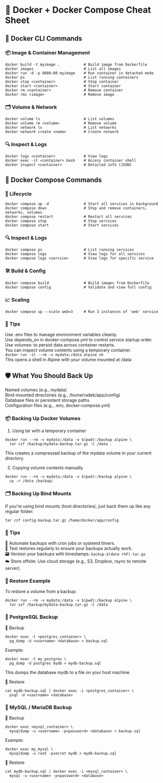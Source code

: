 # 🐳 Docker + Docker Compose Cheat Sheet

## 🔧 Docker CLI Commands

### 📦 Image & Container Management
```
docker build -t myimage .           # Build image from Dockerfile
docker images                       # List all images
docker run -d -p 8080:80 myimage    # Run container in detached mode
docker ps                           # List running containers
docker stop <container>             # Stop container
docker start <container>            # Start container
docker rm <container>               # Remove container
docker rmi <image>                  # Remove image
```
### 🗂️ Volume & Network
```
docker volume ls                    # List volumes
docker volume rm <volume>           # Remove volume
docker network ls                   # List networks
docker network create <name>        # Create network
```
### 🔍 Inspect & Logs
```
docker logs <container>             # View logs
docker exec -it <container> bash    # Access container shell
docker inspect <container>          # Detailed info (JSON)
```
## 📘 Docker Compose Commands
### 🚀 Lifecycle
```
docker compose up -d                # Start all services in background
docker compose down                 # Stop and remove containers, networks, volumes
docker compose restart              # Restart all services
docker compose stop                 # Stop services
docker compose start                # Start services
```
### 🔍 Inspect & Logs
```
docker compose ps                   # List running services
docker compose logs                 # View logs for all services
docker compose logs <service>       # View logs for specific service
```
### 🛠️ Build & Config
```
docker compose build                # Build images from Dockerfile
docker compose config               # Validate and view full config
```
### 📈 Scaling
```
docker compose up --scale web=3     # Run 3 instances of 'web' service
```
### 🧠 Tips
Use .env files to manage environment variables cleanly.  
Use depends_on in docker-compose.yml to control service startup order.  
Use volumes: to persist data across container restarts.  
You can inspect volume contents using a temporary container:  
`docker run -it --rm -v mydata:/data alpine sh`  
This opens a shell in Alpine with your volume mounted at /data  
  
## 🛡️ What You Should Back Up
Named volumes (e.g., mydata)  
Bind-mounted directories (e.g., /home/radek/app/config)  
Database files or persistent storage paths  
Configuration files (e.g., .env, docker-compose.yml)  
  
### 📦 Backing Up Docker Volumes
1. Using tar with a temporary container
```
docker run --rm -v mydata:/data -v $(pwd):/backup alpine \
  tar czf /backup/mydata-backup.tar.gz -C /data .
```
This creates a compressed backup of the mydata volume in your current directory.  
  
2. Copying volume contents manually  
```
docker run --rm -v mydata:/data -v $(pwd):/backup alpine \
  cp -r /data /backup/
```
### 🗂️ Backing Up Bind Mounts
If you're using bind mounts (host directories), just back them up like any regular folder:
```
tar czf config-backup.tar.gz /home/docker/app/config
```
### 🧠 Tips
🔁 Automate backups with cron jobs or systemd timers.  
🧪 Test restores regularly to ensure your backups actually work.  
🗃️ Version your backups with timestamps: `backup-$(date +%F).tar.gz`  
☁️ Store offsite: Use cloud storage (e.g., S3, Dropbox, rsync to remote server).  
  
### 🧰 Restore Example
To restore a volume from a backup:  
```
docker run --rm -v mydata:/data -v $(pwd):/backup alpine \
  tar xzf /backup/mydata-backup.tar.gz -C /data
```
### 🐘 PostgreSQL Backup
🔄 Backup
```
docker exec -t <postgres_container> \
  pg_dump -U <username> <database> > backup.sql
```
Example:  
```
docker exec -t my_postgres \
  pg_dump -U postgres mydb > mydb-backup.sql
```
This dumps the database mydb to a file on your host machine.

🔁 Restore  
```
cat mydb-backup.sql | docker exec -i <postgres_container> \
  psql -U <username> <database>
```
### 🐬 MySQL / MariaDB Backup  
🔄 Backup  
```
docker exec <mysql_container> \
  mysqldump -u <username> -p<password> <database> > backup.sql
```
Example:  
```
docker exec my_mysql \
  mysqldump -u root -psecret mydb > mydb-backup.sql
```  
  
🔁 Restore  

```
cat mydb-backup.sql | docker exec -i <mysql_container> \
  mysql -u <username> -p<password> <database>
```




